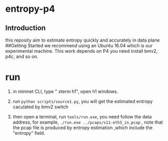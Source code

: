 # entropy-p4
## Introduction
this reposity aim to estimate entropy quickly and accurately in data plane
##Getting Started
we recommend using an Ubuntu 16.04 which is our experimental machine.
This work depends on P4
you need install bmv2, p4c, and so on. 
# run
 1. in mininet CLI, type " xterm h1", open h1 windows.
 2. run
``python scripts/source1.py``, you will get the estimated entropy caculated by bmv2 switch
    
3. then open a terminal, run ``tools/run.exe``, you need follow the data address, for example, ``./run.exe ../pcaps/s11-eth3_in.pcap``
, note that the pcap file is produced by entropy estimation ,which include the "entropy" field.
   
